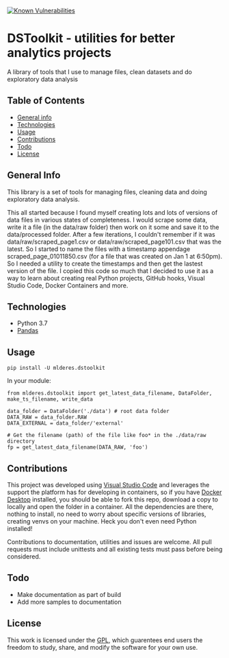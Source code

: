 [![Known Vulnerabilities](https://snyk.io/test/github/MLDERES/dstoolkit/badge.svg?targetFile=requirements.txt)](https://snyk.io/test/github/MLDERES/dstoolkit?targetFile=requirements.txt)

# DSToolkit - utilities for better analytics projects
A library of tools that I use to manage files, clean datasets and do exploratory data analysis

## Table of Contents
* [General info](#general-info)
* [Technologies](#technologies)
* [Usage](#usage)
* [Contributions](#contributions)
* [Todo](#todo)
* [License](#license)

## General Info
This library is a set of tools for managing files, cleaning data and doing exploratory data analysis.

This all started because I found myself creating lots and lots of versions of data files in various states of completeness.  I would scrape some data, write it a file (in the data/raw folder) then work on it some and save it to the data/processed folder.  After a few iterations, I couldn't remember if it was data/raw/scraped_page1.csv or data/raw/scraped_page101.csv that was the latest.  So I started to name the files with a timestamp appendage scraped_page_01011850.csv (for a file that was created on Jan 1 at 6:50pm).  So I needed a utility to create the timestamps and then get the lastest version of the file.  I copied this code so much that I decided to use it as a way to learn about creating real Python projects, GitHub hooks, Visual Studio Code, Docker Containers and more.

## Technologies
* Python 3.7
* [Pandas](https://pandas.pydata.org)

## Usage
`pip install -U mlderes.dstoolkit`

In your module:
``` 
from mlderes.dstoolkit import get_latest_data_filename, DataFolder, make_ts_filename, write_data

data_folder = DataFolder('./data') # root data folder
DATA_RAW = data_folder.RAW
DATA_EXTERNAL = data_folder/'external'

# Get the filename (path) of the file like foo* in the ./data/raw directory
fp = get_latest_data_filename(DATA_RAW, 'foo')
```

## Contributions
This project was developed using [Visual Studio Code](https://code.visualstudio.com/Download) and leverages the support the platform has for developing in containers, so if you have [Docker Desktop](https://hub.docker.com) installed, you should be able to fork this repo, download a copy to locally and open the folder in a container.  All the dependencies are there, nothing to install, no need to worry about specific versions of libraries, creating venvs on your machine.  Heck you don't even need Python installed!

Contributions to documentation, utilities and issues are welcome.  All pull requests must include unittests and all existing tests must pass before being considered.

## Todo
* Make documentation as part of build
* Add more samples to documentation

## License
This work is licensed under the [GPL](license), which guarentees end users the freedom to study, share, and modify the software for your own use.

